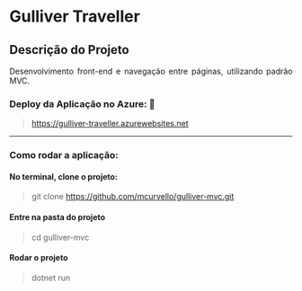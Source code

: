 # Gulliver Traveller

## Descrição do Projeto
<p align="justify"> Desenvolvimento front-end e navegação entre páginas, utilizando padrão MVC.


### Deploy da Aplicação no Azure: :dash:

> https://gulliver-traveller.azurewebsites.net

---

### Como rodar a aplicação:


#### No terminal, clone o projeto:
> git clone https://github.com/mcurvello/gulliver-mvc.git


#### Entre na pasta do projeto
> cd gulliver-mvc


#### Rodar o projeto
> dotnet run
